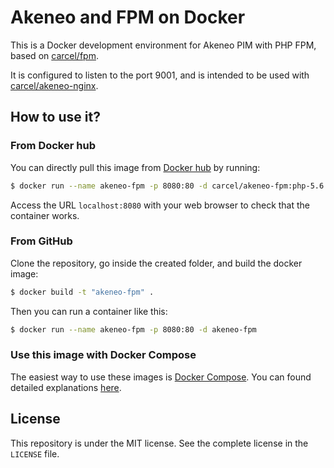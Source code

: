 # Akeneo and FPM on Docker

This is a Docker development environment for Akeneo PIM with PHP FPM, based on [carcel/fpm](https://hub.docker.com/r/carcel/fpm).

It is configured to listen to the port 9001, and is intended to be used with [carcel/akeneo-nginx](https://hub.docker.com/r/carcel/akeneo-nginx).

## How to use it?

### From Docker hub

You can directly pull this image from [Docker hub](https://hub.docker.com/r/carcel/akeneo-fpm/) by running:

```bash
$ docker run --name akeneo-fpm -p 8080:80 -d carcel/akeneo-fpm:php-5.6
```

Access the URL `localhost:8080` with your web browser to check that the container works.

### From GitHub

Clone the repository, go inside the created folder, and build the docker image:

```bash
$ docker build -t "akeneo-fpm" .
```

Then you can run a container like this:

```bash
$ docker run --name akeneo-fpm -p 8080:80 -d akeneo-fpm
```

### Use this image with Docker Compose

The easiest way to use these images is [Docker Compose](https://docs.docker.com/compose/). You can found detailed explanations [here](https://github.com/damien-carcel/Dockerfiles/blob/master/COMPOSE.md).

## License

This repository is under the MIT license. See the complete license in the `LICENSE` file.
